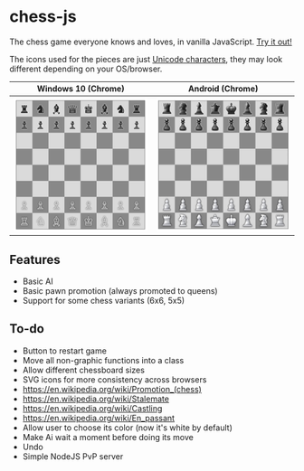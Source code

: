 chess-js
=======

The chess game everyone knows and loves, in vanilla JavaScript. [Try it out!](https://atomk.github.io/chess-js/)

The icons used for the pieces are just [Unicode characters](https://en.wikipedia.org/wiki/Chess_symbols_in_Unicode), they may look different depending on your OS/browser.

| Windows 10 (Chrome) | Android (Chrome) |
| --- | --- |
| ![Screenshot on Windows 10](./images/screenshot_win10_chrome.png) | ![Screenshot on Andoird](./images/screenshot_android_chrome.png) |

## Features
- Basic AI
- Basic pawn promotion (always promoted to queens)
- Support for some chess variants (6x6, 5x5)

## To-do
- Button to restart game
- Move all non-graphic functions into a class
- Allow different chessboard sizes
- SVG icons for more consistency across browsers
- https://en.wikipedia.org/wiki/Promotion_(chess)
- https://en.wikipedia.org/wiki/Stalemate
- https://en.wikipedia.org/wiki/Castling
- https://en.wikipedia.org/wiki/En_passant
- Allow user to choose its color (now it's white by default)
- Make Ai wait a moment before doing its move
- Undo
- Simple NodeJS PvP server